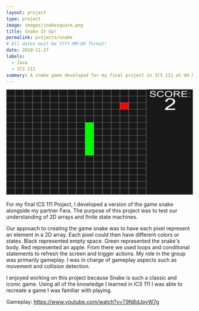 ```yaml
---
layout: project
type: project
image: images/snakesquare.png
title: Snake It Up!
permalink: projects/snake
# All dates must be YYYY-MM-DD format!
date: 2018-11-27
labels:
  - Java
  - ICS 111
summary: A snake game developed for my final project in ICS 111 at UH Manoa.
---
```


<img class="ui image" src="../images/snake.png">

For my final ICS 111 Project, I developed a version of the game snake alongside my partner Fara. The purpose of this project was to test our understanding of 2D arrays and finite state machines. 

Our approach to creating the game snake was to have each pixel represent an element in a 2D array. Each pixel could then have different colors or states. Black represented empty space. Green represented the snake's body. Red represented an apple. From there we used loops and conditional statements to refresh the screen and trigger actions. My role in the group was primarily gameplay. I was in charge of gameplay aspects such as movement and collision detection. 

I enjoyed working on this project because Snake is such a classic and iconic game. Using all of the knowledge I learned in ICS 111 I was able to recreate a game I was familiar with playing.
 
Gameplay: <https://www.youtube.com/watch?v=T9N8dJpyW7g> 

